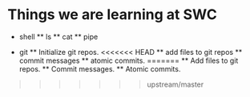 Things we are learning at SWC
=============================

* shell
** ls
** cat
** pipe

* git
** Initialize git repos.
<<<<<<< HEAD
** add files to git repos
** commit messages
** atomic commits.
=======
** Add files to git repos.
** Commit messages.
** Atomic commits.
>>>>>>> upstream/master
